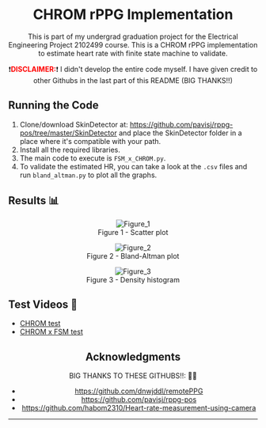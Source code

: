 <div align="center">

# CHROM rPPG Implementation

This is part of my undergrad graduation project for the Electrical Engineering Project 2102499 course. This is a CHROM rPPG implementation to estimate heart rate with finite state machine to validate.

❗️<b style="color:red">DISCLAIMER:</b>❗️ I didn't develop the entire code myself. I have given credit to other Githubs in the last part of this README (BIG THANKS!!)

</div>

## Running the Code
1. Clone/download SkinDetector at: https://github.com/pavisj/rppg-pos/tree/master/SkinDetector and place the SkinDetector folder in a place where it's compatible with your path.
2. Install all the required libraries.
3. The main code to execute is `FSM_x_CHROM.py`.
4. To validate the estimated HR, you can take a look at the `.csv` files and run `bland_altman.py` to plot all the graphs.

## Results 📊
<div align="center">

![Figure_1](https://user-images.githubusercontent.com/108513333/237021689-8b19b57d-9e29-42e5-a5d7-51d68463d091.png)
<br>Figure 1 - Scatter plot 

![Figure_2](https://user-images.githubusercontent.com/108513333/237021781-2010ba2e-95d9-4de2-8a3d-c6ba96d2d5e5.png)
<br>Figure 2 - Bland-Altman plot

![Figure_3](https://user-images.githubusercontent.com/108513333/237021816-72b471dc-6128-4b77-b65c-ec5437d705b0.png)
<br>Figure 3 - Density histogram

</div>

## Test Videos 🎥
- [CHROM test](https://youtu.be/e884ERxox64)
- [CHROM x FSM test](https://youtu.be/qiBjtAyDVHA)


<div align="center">

## Acknowledgments

BIG THANKS TO THESE GITHUBS!!: 💖💖
- https://github.com/dnwjddl/remotePPG
- https://github.com/pavisj/rppg-pos
- https://github.com/habom2310/Heart-rate-measurement-using-camera

</div>

--- 
